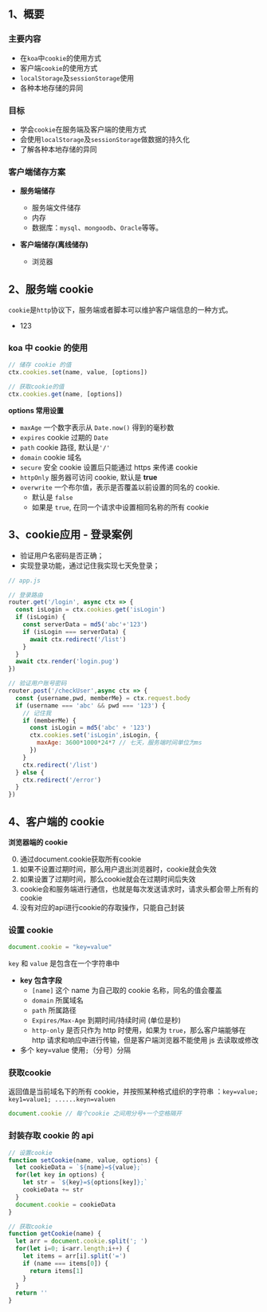 ## 1、概要
### 主要内容
- 在`koa`中`cookie`的使用方式
- 客户端`cookie`的使用方式
- `localStorage`及`sessionStorage`使用
- 各种本地存储的异同

### 目标

- 学会`cookie`在服务端及客户端的使用方式
- 会使用`localStorage`及`sessionStorage`做数据的持久化
- 了解各种本地存储的异同

### 客户端储存方案

- **服务端储存**
  - 服务端文件储存
  - 内存
  - 数据库：`mysql`、`mongoodb`、`Oracle`等等。

- **客户端储存(离线储存)**
  - 浏览器

## 2、服务端 cookie
`cookie`是`http`协议下，服务端或者脚本可以维护客户端信息的一种方式。
- 123
### koa 中 cookie 的使用

```js
// 储存 cookie 的值
ctx.cookies.set(name, value, [options])

// 获取cookie的值
ctx.cookies.get(name, [options])
```
**options 常用设置**
- `maxAge` 一个数字表示从 `Date.now()` 得到的毫秒数
- `expires` cookie 过期的 `Date`
- `path` cookie 路径, 默认是`'/'`
- `domain` cookie 域名
- `secure` 安全 cookie  设置后只能通过 https 来传递 cookie
- `httpOnly` 服务器可访问 cookie, 默认是 **true**
- `overwrite` 一个布尔值，表示是否覆盖以前设置的同名的 cookie. 
  - 默认是 `false`
  - 如果是 `true`, 在同一个请求中设置相同名称的所有 cookie
  
## 3、cookie应用 - 登录案例
- 验证用户名密码是否正确；
- 实现登录功能，通过记住我实现七天免登录；
```js
// app.js

// 登录路由
router.get('/login', async ctx => {
  const isLogin = ctx.cookies.get('isLogin')
  if (isLogin) {
    const serverData = md5('abc'+'123')
    if (isLogin === serverData) {
      await ctx.redirect('/list')
    }
  }
  await ctx.render('login.pug')
})

// 验证用户账号密码
router.post('/checkUser',async ctx => {
  const {username,pwd, memberMe} = ctx.request.body
  if (username === 'abc' && pwd === '123') {
    // 记住我
    if (memberMe) {
      const isLogin = md5('abc' + '123') 
      ctx.cookies.set('isLogin',isLogin, {
        maxAge: 3600*1000*24*7 // 七天，服务端时间单位为ms
      })
    }
    ctx.redirect('/list')
  } else {
    ctx.redirect('/error')
  }
})
```

## 4、客户端的 cookie


**浏览器端的 cookie**

0. 通过document.cookie获取所有cookie
1. 如果不设置过期时间，那么用户退出浏览器时，cookie就会失效
2. 如果设置了过期时间，那么cookie就会在过期时间后失效
3. cookie会和服务端进行通信，也就是每次发送请求时，请求头都会带上所有的cookie
4. 没有对应的api进行cookie的存取操作，只能自己封装


### 设置 cookie
```js
document.cookie = "key=value"
```
`key` 和 `value` 是包含在一个字符串中
- **key 包含字段**
  - `[name]` 这个 name 为自己取的 cookie 名称，同名的值会覆盖
  - `domain` 所属域名
  - `path` 所属路径
  - `Expires/Max-Age` 到期时间/持续时间 (单位是秒)
  - `http-only` 是否只作为 http 时使用，如果为 `true`，那么客户端能够在 http 请求和响应中进行传输，但是客户端浏览器不能使用 js 去读取或修改
- 多个 key=value 使用`;`（分号）分隔

### 获取cookie

返回值是当前域名下的所有 cookie，并按照某种格式组织的字符串 ：`key=value; key1=value1; ......keyn=valuen`
```js
document.cookie // 每个cookie 之间用分号+一个空格隔开
```

### 封装存取 cookie 的 api
```js
// 设置cookie
function setCookie(name, value, options) {
  let cookieData = `${name}=${value};`
  for(let key in options) {
    let str = `${key}=${options[key]};`
    cookieData += str
  }
  document.cookie = cookieData
}

// 获取cookie
function getCookie(name) {
  let arr = document.cookie.split('; ')
  for(let i=0; i<arr.length;i++) {
    let items = arr[i].split('=')
    if (name === items[0]) {
      return items[1]
    }
  }
  return ''
}
```